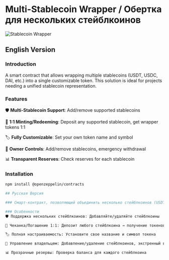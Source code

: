 # Multi-Stablecoin Wrapper / Обертка для нескольких стейблкоинов

![Stablecoin Wrapper](https://img.freepik.com/free-vector/golden-coins-stack-with-arrow-upward_1017-31525.jpg)

## English Version

### Introduction
A smart contract that allows wrapping multiple stablecoins (USDT, USDC, DAI, etc.) into a single customizable token. This solution is ideal for projects needing a unified stablecoin representation.

### Features
🛡️ **Multi-Stablecoin Support**: Add/remove supported stablecoins

🔄 **1:1 Minting/Redeeming**: Deposit any supported stablecoin, get wrapper tokens 1:1

🏷️ **Fully Customizable**: Set your own token name and symbol

👑 **Owner Controls**: Add/remove stablecoins, emergency withdrawal

📊 **Transparent Reserves**: Check reserves for each stablecoin

### Installation
```bash
npm install @openzeppelin/contracts

## Русская Версия

### Смарт-контракт, позволяющий объединить несколько стейблкоинов (USDT, USDC, DAI и др.) в один настраиваемый токен. Идеальное решение для проектов, которым нужно единое представление стейблкоинов.

### Особенности
🛡️ Поддержка нескольких стейблкоинов: Добавляйте/удаляйте стейблкоины

🔄 Чеканка/Погашение 1:1: Депозит любого стейблкоина → получение токенов 1:1

🏷️ Полная настраиваемость: Установите свое название и символ токена

👑 Управление владельцем: Добавление/удаление стейблкоинов, экстренный вывод

📊 Прозрачные резервы: Проверка баланса для каждого стейблкоина
